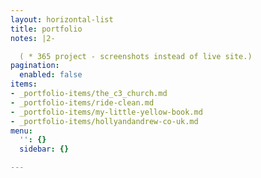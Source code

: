 ```yaml
---
layout: horizontal-list
title: portfolio
notes: |2-

  ( * 365 project - screenshots instead of live site.)
pagination:
  enabled: false
items:
- _portfolio-items/the_c3_church.md
- _portfolio-items/ride-clean.md
- _portfolio-items/my-little-yellow-book.md
- _portfolio-items/hollyandandrew-co-uk.md
menu:
  '': {}
  sidebar: {}

---
```

